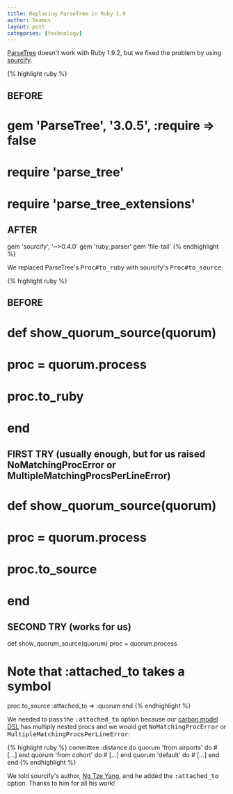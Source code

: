 ```yaml
---
title: Replacing ParseTree in Ruby 1.9
author: Seamus
layout: post
categories: [technology]
---
```


[ParseTree](http://parsetree.rubyforge.org/ParseTree/) doesn't work with Ruby 1.9.2, but we fixed the problem by using [sourcify](https://github.com/ngty/sourcify).

{% highlight ruby %}
## BEFORE
# gem 'ParseTree', '3.0.5', :require => false
# require 'parse_tree'
# require 'parse_tree_extensions'

## AFTER
gem 'sourcify', '~>0.4.0'
gem 'ruby_parser'
gem 'file-tail'
{% endhighlight %}

We replaced ParseTree's <tt>Proc#to_ruby</tt> with sourcify's <tt>Proc#to_source</tt>.

{% highlight ruby %}
## BEFORE
# def show_quorum_source(quorum)
#   proc = quorum.process
#   proc.to_ruby
# end

## FIRST TRY (usually enough, but for us raised NoMatchingProcError or MultipleMatchingProcsPerLineError)
# def show_quorum_source(quorum)
#   proc = quorum.process
#   proc.to_source
# end

## SECOND TRY (works for us)
def show_quorum_source(quorum)
  proc = quorum.process
  # Note that :attached_to takes a symbol
  proc.to_source :attached_to => :quorum
end
{% endhighlight %}

We needed to pass the <tt>:attached_to</tt> option because our [carbon model DSL](https://github.com/brighterplanet/flight/blob/master/lib/flight/carbon_model.rb) has multiply nested procs and we would get <tt>NoMatchingProcError</tt> or <tt>MultipleMatchingProcsPerLineError</tt>:

{% highlight ruby %}
committee :distance do
  quorum 'from airports' do
    # [...]
  end
  quorum 'from cohort' do
    # [...]
  end
  quorum 'default' do
    # [...]
  end
end
{% endhighlight %}

We told sourcify's author, [Ng Tze Yang](https://github.com/ngty), and he added the <tt>:attached_to</tt> option. Thanks to him for all his work!
